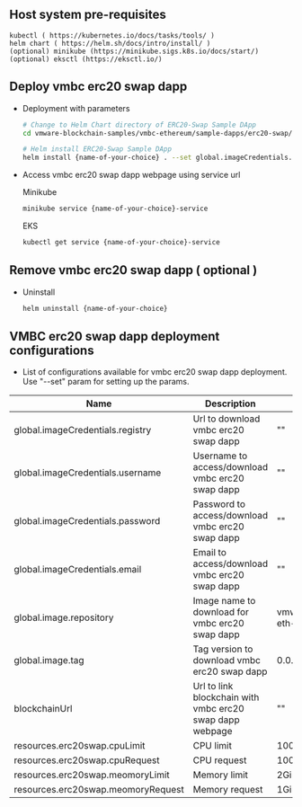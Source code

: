 ## Host system pre-requisites
  ```
  kubectl ( https://kubernetes.io/docs/tasks/tools/ )
  helm chart ( https://helm.sh/docs/intro/install/ )
  (optional) minikube (https://minikube.sigs.k8s.io/docs/start/)
  (optional) eksctl (https://eksctl.io/)
  ```

## Deploy vmbc erc20 swap dapp
  - Deployment with parameters
     ```sh
     # Change to Helm Chart directory of ERC20-Swap Sample DApp
     cd vmware-blockchain-samples/vmbc-ethereum/sample-dapps/erc20-swap/helm-chart

     # Helm install ERC20-Swap Sample DApp
     helm install {name-of-your-choice} . --set global.imageCredentials.registry={registry} --set global.imageCredentials.username={username} --set global.imageCredentials.password={password} --set blockchainUrl={blockchainURL}
     ```

  - Access vmbc erc20 swap dapp webpage using service url
  
     Minikube
     ```sh
     minikube service {name-of-your-choice}-service
     ```
     
     EKS
     ```sh
     kubectl get service {name-of-your-choice}-service
     ```
                
## Remove vmbc erc20 swap dapp ( optional )
  - Uninstall
     ```sh
     helm uninstall {name-of-your-choice}
     ```

## VMBC erc20 swap dapp deployment configurations
  - List of configurations available for vmbc erc20 swap dapp deployment. Use "--set" param for setting up the params.

| Name                             | Description                                  | Value                        | Type      |
|----------------------------------|----------------------------------------------|------------------------------|-----------|
| global.imageCredentials.registry | Url to download vmbc erc20 swap dapp                    | ""                           | Mandatory |
| global.imageCredentials.username | Username to access/download vmbc erc20 swap dapp        | ""                           | Mandatory |
| global.imageCredentials.password | Password to access/download vmbc erc20 swap dapp        | ""                           | Mandatory |
| global.imageCredentials.email    | Email to access/download vmbc erc20 swap dapp           | ""                           | Optional  |
| global.image.repository          | Image name to download for vmbc erc20 swap dapp         | vmwblockchain/vmbc-eth-erc20-swap | Optional |
| global.image.tag                 | Tag version to download vmbc erc20 swap dapp            | 0.0.0.0.7849                       | Optional  |
| blockchainUrl                    | Url to link blockchain with vmbc erc20 swap dapp webpage | ""                           | Mandatory |
| resources.erc20swap.cpuLimit     | CPU limit                                    | 1000m                          |   Optional        |
| resources.erc20swap.cpuRequest        | CPU request                                  | 100m                          |     Optional      |
| resources.erc20swap.meomoryLimit      | Memory limit                                 | 2Gi                        |    Optional       |
| resources.erc20swap.meomoryRequest    | Memory request                               | 1Gi                          |    Optional       |
